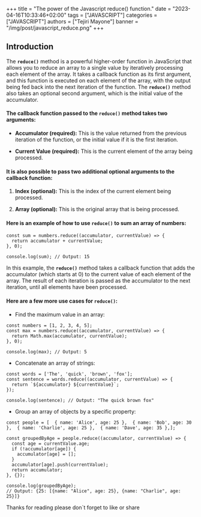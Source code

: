+++
title = "The power of the Javascript reduce() function."
date = "2023-04-16T10:33:46+02:00"
tags = ["JAVASCRIPT"]
categories = ["JAVASCRIPT"]
authors = ["Tejiri Mayone"]
banner = "/img/post/javascript_reduce.png"
+++

## Introduction
The **`reduce()`** method is a powerful higher-order function in JavaScript that allows you to reduce an array to a single value by iteratively processing each element of the array. It takes a callback function as its first argument, and this function is executed on each element of the array, with the output being fed back into the next iteration of the function. The **`reduce()`** method also takes an optional second argument, which is the initial value of the accumulator.

#### The callback function passed to the **`reduce()`** method takes two arguments:

+ **Accumulator (required):** This is the value returned from the previous iteration of the function, or the initial value if it is the first iteration.

+ **Current Value (required):** This is the current element of the array being processed.

#### It is also possible to pass two additional optional arguments to the callback function:

1. **Index (optional):** This is the index of the current element being processed.

2.  **Array (optional):** This is the original array that is being processed.

#### Here is an example of how to use `reduce()` to sum an array of numbers:


```const numbers = [1, 2, 3, 4, 5];
const sum = numbers.reduce((accumulator, currentValue) => {
  return accumulator + currentValue;
}, 0);

console.log(sum); // Output: 15
```

In this example, the **`reduce()`** method takes a callback function that adds the accumulator (which starts at 0) to the current value of each element of the array. The result of each iteration is passed as the accumulator to the next iteration, until all elements have been processed.

#### Here are a few more use cases for **`reduce()`**:

-   Find the maximum value in an array:
```
const numbers = [1, 2, 3, 4, 5];
const max = numbers.reduce((accumulator, currentValue) => {
  return Math.max(accumulator, currentValue);
}, 0);

console.log(max); // Output: 5
```

-   Concatenate an array of strings:
```
const words = ['The', 'quick', 'brown', 'fox'];
const sentence = words.reduce((accumulator, currentValue) => {
  return `${accumulator} ${currentValue}`;
});

console.log(sentence); // Output: "The quick brown fox"
```

-   Group an array of objects by a specific property:

```
const people = [  { name: 'Alice', age: 25 },  { name: 'Bob', age: 30 },  { name: 'Charlie', age: 25 },  { name: 'Dave', age: 35 },];

const groupedByAge = people.reduce((accumulator, currentValue) => {
  const age = currentValue.age;
  if (!accumulator[age]) {
    accumulator[age] = [];
  }
  accumulator[age].push(currentValue);
  return accumulator;
}, {});

console.log(groupedByAge);
// Output: {25: [{name: "Alice", age: 25}, {name: "Charlie", age: 25}]}
```

Thanks for reading please don`t forget to like or share